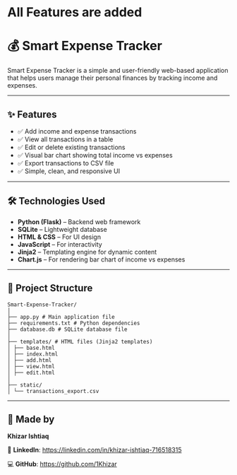 # All Features are added

# 💰 Smart Expense Tracker

Smart Expense Tracker is a simple and user-friendly web-based application that helps users manage their personal finances by tracking income and expenses.

---

## ✨ Features

- ✅ Add income and expense transactions  
- ✅ View all transactions in a table  
- ✅ Edit or delete existing transactions  
- ✅ Visual bar chart showing total income vs expenses  
- ✅ Export transactions to CSV file  
- ✅ Simple, clean, and responsive UI  

---

## 🛠️ Technologies Used

- **Python (Flask)** – Backend web framework  
- **SQLite** – Lightweight database  
- **HTML & CSS** – For UI design  
- **JavaScript** – For interactivity  
- **Jinja2** – Templating engine for dynamic content  
- **Chart.js** – For rendering bar chart of income vs expenses  

---

## 📂 Project Structure

```
Smart-Expense-Tracker/
│
├── app.py # Main application file
├── requirements.txt # Python dependencies
├── database.db # SQLite database file
│
├── templates/ # HTML files (Jinja2 templates)
│ ├── base.html
│ ├── index.html
│ ├── add.html
│ ├── view.html
│ ├── edit.html
│
├── static/ 
│ └── transactions_export.csv
```

---

## 👤 Made by

**Khizar Ishtiaq**

🔗 **LinkedIn**: <https://linkedin.com/in/khizar-ishtiaq-716518315>

💻 **GitHub**: <https://github.com/1Khizar>
